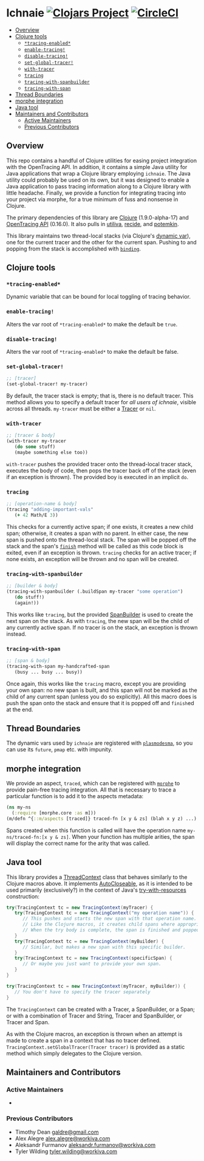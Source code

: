 # Ichnaie [![Clojars Project](https://img.shields.io/clojars/v/com.workiva/ichnaie.svg)](https://clojars.org/com.workiva/ichnaie) [![CircleCI](https://circleci.com/gh/Workiva/ichnaie/tree/master.svg?style=svg)](https://circleci.com/gh/Workiva/ichnaie/tree/master)

<!-- toc -->

- [Overview](#overview)
- [Clojure tools](#clojure-tools)
  * [`*tracing-enabled*`](#tracing-enabled)
  * [`enable-tracing!`](#enable-tracing)
  * [`disable-tracing!`](#disable-tracing)
  * [`set-global-tracer!`](#set-global-tracer)
  * [`with-tracer`](#with-tracer)
  * [`tracing`](#tracing)
  * [`tracing-with-spanbuilder`](#tracing-with-spanbuilder)
  * [`tracing-with-span`](#tracing-with-span)
- [Thread Boundaries](#thread-boundaries)
- [morphe integration](#morphe-integration)
- [Java tool](#java-tool)
- [Maintainers and Contributors](#maintainers-and-contributors)
  * [Active Maintainers](#active-maintainers)
  * [Previous Contributors](#previous-contributors)

<!-- tocstop -->

## Overview

This repo contains a handful of Clojure utilities for easing project integration with the OpenTracing API. In addition, it contains a simple Java utility for Java applications that wrap a Clojure library employing `ichnaie`. The Java utility could probably be used on its own, but it was designed to enable a Java application to pass tracing information along to a Clojure library with little headache. Finally, we provide a function for integrating tracing into your project via morphe, for a true minimum of fuss and nonsense in Clojure.

The primary dependencies of this library are [Clojure](https://clojure.org/) (1.9.0-alpha-17) and [OpenTracing API](https://github.com/opentracing/opentracing-java/releases/tag/release-0.16.0) (0.16.0). It also pulls in [utiliva](https://github.com/Workiva/utiliva), [recide](https://github.com/Workiva/recide), and [potemkin](https://github.com/ztellman/potemkin).

This library maintains two thread-local stacks (via Clojure's [dynamic var](https://clojure.org/reference/vars)), one for the current tracer and the other for the current span. Pushing to and popping from the stack is accomplished with [`binding`](https://clojuredocs.org/clojure.core/binding).

## Clojure tools

### `*tracing-enabled*`

Dynamic variable that can be bound for local toggling of tracing behavior.

### `enable-tracing!`

Alters the var root of `*tracing-enabled*` to make the default be `true`.

### `disable-tracing!`

Alters the var root of `*tracing-enabled*` to make the default be false.

### `set-global-tracer!`

```clojure
;; [tracer]
(set-global-tracer! my-tracer)
```

By default, the tracer stack is empty; that is, there is no default tracer. This method allows you to specify a default tracer for *all users of ichnaie*, visible across all threads. `my-tracer` must be either a [Tracer](https://github.com/opentracing/opentracing-java/blob/423096a79aa7d1754629b40aee6f236e77ac06da/opentracing-api/src/main/java/io/opentracing/Tracer.java) or `nil`.

### `with-tracer`

```clojure
;; [tracer & body]
(with-tracer my-tracer
   (do some stuff)
   (maybe something else too))
```

`with-tracer` pushes the provided tracer onto the thread-local tracer stack, executes the body of code, then pops the tracer back off of the stack (even if an exception is thrown). The provided boy is executed in an implicit `do`.

### `tracing`

```clojure
;; [operation-name & body]
(tracing "adding-important-vals"
   (+ 42 Math/E 3))
```

This checks for a currently active span; if one exists, it creates a new child span; otherwise, it creates a span with no parent. In either case, the new span is pushed onto the thread-local stack. The span will be popped off the stack and the span's [`finish`](https://github.com/opentracing/opentracing-java/blob/423096a79aa7d1754629b40aee6f236e77ac06da/opentracing-api/src/main/java/io/opentracing/Span.java#L41) method will be called as this code block is exited, even if an exception is thrown. `tracing` checks for an active tracer; if none exists, an exception will be thrown and no span will be created.

### `tracing-with-spanbuilder`

```clojure
;; [builder & body]
(tracing-with-spanbuilder (.buildSpan my-tracer "some operation")
   (do stuff!)
   (again!))
```

This works like `tracing`, but the provided [SpanBuilder](https://github.com/opentracing/opentracing-java/blob/423096a79aa7d1754629b40aee6f236e77ac06da/opentracing-api/src/main/java/io/opentracing/Tracer.java#L92) is used to create the next span on the stack. As with `tracing`, the new span will be the child of any currently active span. If no tracer is on the stack, an exception is thrown instead.

### `tracing-with-span`

```clojure
;; [span & body]
(tracing-with-span my-handcrafted-span
   (busy ... busy ... busy))
```

Once again, this works like the `tracing` macro, except you are providing your own span: no new span is built, and this span will not be marked as the child of any current span (unless you do so explicitly). All this macro does is push the span onto the stack and ensure that it is popped off and `finish`ed at the end.

## Thread Boundaries

The dynamic vars used by `ichnaie` are registered with [`plasmodesma`](https://github.com/Workiva/utiliva/blob/master/src/utiliva/plasmodesma.clj), so you can use its `future`, `pmap` etc. with impunity.

## morphe integration

We provide an aspect, `traced`, which can be registered with [`morphe`](https://github.com/Workiva/morphe) to provide pain-free tracing integration. All that is necessary to trace a particular function is to add it to the aspects metadata:

```clojure
(ns my-ns
  (:require [morphe.core :as m]))
(m/defn ^{::m/aspects [traced]} traced-fn [x y & zs] (blah x y z) ...)
```

Spans created when this function is called will have the operation name `my-ns/traced-fn:[x y & zs]`. When your function has multiple arities, the span will display the correct name for the arity that was called.

## Java tool

This library provides a [ThreadContext](java-src/ichnaie/TracingContext.java) class that behaves similarly to the Clojure macros above. It implements [AutoCloseable](https://docs.oracle.com/javase/8/docs/api/java/lang/AutoCloseable.html), as it is intended to be used primarily (exclusively?) in the context of Java's [try-with-resources](https://docs.oracle.com/javase/tutorial/essential/exceptions/tryResourceClose.html) construction:

```java
try(TracingContext tc = new TracingContext(myTracer) {
   try(TracingContext tc = new TracingContext("my operation name")) {
      // This pushes and starts the new span with that operation name.
      // Like the Clojure macros, it creates child spans where appropriate.
      // When the try body is complete, the span is finished and popped from the stack.
   }
   try(TracingContext tc = new TracingContext(myBuilder) {
      // Similar, but makes a new span with this specific builder.
   }
   try(TracingContext tc = new TracingContext(specificSpan) {
      // Or maybe you just want to provide your own span.
   }
}

try(TracingContext tc = new TracingContext(myTracer, myBuilder)) {
   // You don't have to specify the tracer separately
}
```

The `TracingContext` can be created with a Tracer, a SpanBuilder, or a Span; or with a combination of Tracer and String, Tracer and SpanBuilder, or Tracer and Span.

As with the Clojure macros, an exception is thrown when an attempt is made to create a span in a context that has no tracer defined. `TracingContext.setGlobalTracer(Tracer tracer)` is provided as a static method which simply delegates to the Clojure version.

## Maintainers and Contributors

### Active Maintainers

-

### Previous Contributors

- Timothy Dean <galdre@gmail.com>
- Alex Alegre <alex.alegre@workiva.com>
- Aleksandr Furmanov <aleksandr.furmanov@workiva.com>
- Tyler Wilding <tyler.wilding@workiva.com>
